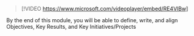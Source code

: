 > [!VIDEO https://www.microsoft.com/videoplayer/embed/RE4VlBw]

By the end of this module, you will be able to define, write, and align Objectives, Key Results, and Key Initiatives/Projects